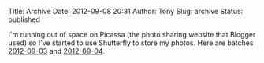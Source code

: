 Title: Archive
Date: 2012-09-08 20:31
Author: Tony
Slug: archive
Status: published

I'm running out of space on Picassa (the photo sharing website that Blogger used) so I've started to use Shutterfly to store my photos. Here are batches [2012-09-03](http://tlocke.shutterfly.com/pictures/567) and [2012-09-04](http://tlocke.shutterfly.com/pictures/1568).
